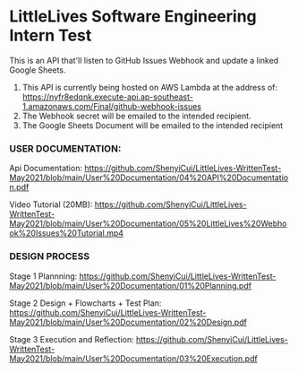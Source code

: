 # LittleLives Software Engineering Intern Test
This is an API that'll listen to GitHub Issues Webhook and update a linked Google Sheets.


1. This API is currently being hosted on AWS Lambda at the address of: 
https://nyfr8edqnk.execute-api.ap-southeast-1.amazonaws.com/Final/github-webhook-issues
2. The Webhook secret will be emailed to the intended recipient.
3. The Google Sheets Document will be emailed to the intended recipient 

### USER DOCUMENTATION:
Api Documentation:
https://github.com/ShenyiCui/LittleLives-WrittenTest-May2021/blob/main/User%20Documentation/04%20API%20Documentation.pdf

Video Tutorial (20MB):
https://github.com/ShenyiCui/LittleLives-WrittenTest-May2021/blob/main/User%20Documentation/05%20LittleLives%20Webhook%20Issues%20Tutorial.mp4

### DESIGN PROCESS
Stage 1 Plannning:
https://github.com/ShenyiCui/LittleLives-WrittenTest-May2021/blob/main/User%20Documentation/01%20Planning.pdf

Stage 2 Design + Flowcharts + Test Plan: 
https://github.com/ShenyiCui/LittleLives-WrittenTest-May2021/blob/main/User%20Documentation/02%20Design.pdf

Stage 3 Execution and Reflection: 
https://github.com/ShenyiCui/LittleLives-WrittenTest-May2021/blob/main/User%20Documentation/03%20Execution.pdf
